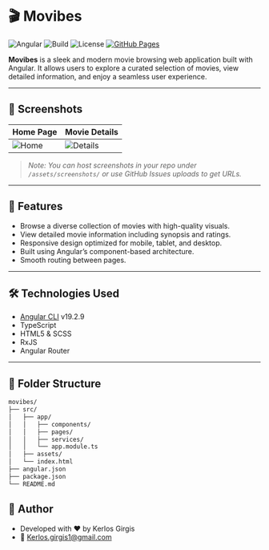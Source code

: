 # 🎬 Movibes

![Angular](https://img.shields.io/badge/Angular-v19-red.svg)
![Build](https://img.shields.io/badge/build-passing-brightgreen)
![License](https://img.shields.io/github/license/KerlosGirgis/Movibes)
[![GitHub Pages](https://img.shields.io/badge/demo-live-blue)](https://kerlosgirgis.github.io/Movibes/movies)

**Movibes** is a sleek and modern movie browsing web application built with Angular. It allows users to explore a curated selection of movies, view detailed information, and enjoy a seamless user experience.

<!-- ![Preview Screenshot](https://user-images.githubusercontent.com/123456789/your-screenshot.png) Replace this with actual screenshot URL -->

---

## 📸 Screenshots

| Home Page                           | Movie Details                        |
|------------------------------------|--------------------------------------|
| ![Home](https://your-home-screenshot-url) | ![Details](https://your-details-screenshot-url) |

> _Note: You can host screenshots in your repo under `/assets/screenshots/` or use GitHub Issues uploads to get URLs._

---

## 🚀 Features

- Browse a diverse collection of movies with high-quality visuals.
- View detailed movie information including synopsis and ratings.
- Responsive design optimized for mobile, tablet, and desktop.
- Built using Angular’s component-based architecture.
- Smooth routing between pages.

---

## 🛠️ Technologies Used

- [Angular CLI](https://angular.io/cli) v19.2.9
- TypeScript
- HTML5 & SCSS
- RxJS
- Angular Router

---

## 📁 Folder Structure

```bash
movibes/
├── src/
│   ├── app/
│   │   ├── components/
│   │   ├── pages/
│   │   ├── services/
│   │   └── app.module.ts
│   ├── assets/
│   └── index.html
├── angular.json
├── package.json
└── README.md
```
## 👤 Author
- Developed with ❤️ by Kerlos Girgis
- 📧 Kerlos.girgis1@gmail.com